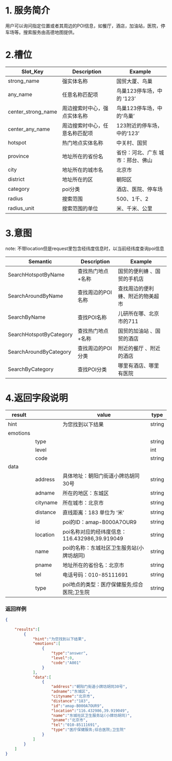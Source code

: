 # 1. 服务简介

用户可以询问指定位置或者其周边的POI信息，如餐厅，酒店，加油站，医院，停车场等。搜索服务由高德地图提供。

# 2.槽位

| **Slot\_Key** | **Description** | **Example** |
| --- | --- | --- |
| strong_name | 强实体名称 | 国贸大厦、鸟巢 |
| any_name | 任意名称匹配项 | 鸟巢123停车场，中的 ‘123’ |
| center_strong_name | 周边搜索时中心，强点实体名称 | 鸟巢123停车场，中的‘鸟巢’ |
| center_any_name | 周边搜索时中心，任意名称匹配项 | 123附近的停车场，中的‘123’ |
| hotspot | 热门地点实体名称 | 中关村、国贸 |
| province | 地址所在的省份名| 省份：河北、广东 城市：邢台、佛山 | 
| city | 地址所在的城市名 | 北京市 |
| district | 地址所在的区 | 朝阳区|
| category | poi分类 | 酒店、医院、停车场|
| radius | 搜索范围 | 500、1千、2|
| radius_unit | 搜索范围的单位 | 米、千米、公里|

# 3.意图

note: 不带location但是request里包含经纬度信息时，以当前经纬度查询poi信息

| **Semantic** | **Description** | **Example** |
| --- | --- | --- |
| SearchHotspotByName | 查找热门地点+名称 | 国贸的便利蜂 、国贸的手机店|
| SearchAroundByName | 查找周边的POI名称 | 查找周边的便利蜂、附近的物美超市 |
| SearchByName | 查找POI名称 | 儿研所在哪、北京市的711 |
| SearchHotspotByCategory | 查找热门地点+名称 | 国贸的加油站 、国贸的酒店 |
| SearchAroundByCategory | 查找周边的POI分类 | 附近的餐厅 、附近的酒店|
| SearchByCategory| 查找POI分类 | 哪里有酒店、哪里有医院 |

# 4.返回字段说明

| **result** |  | **value** | **type** |
| --- | --- | --- | --- |
| hint|  | 为您找到以下结果 | string | string |
| emotions |||
|  | type || string | 
|  | level || int | 
|  | code || string | 
| data ||| 
|  | address | 具体地址：朝阳门街道小牌坊胡同30号 | string | 
|  | adname | 所在的地区：东城区 | string | 
|  | cityname | 所在城市：北京市 | string | 
|  | distance | 直线距离：183 单位为 ‘米’ | string | 
|  | id | poi的ID：amap-B000A7OUR9 | string | 
|  | location | poi名称对应的经纬度信息：116.432986,39.919049 | string | 
|  | name | poi的名称：东城社区卫生服务站(小牌坊胡同) | string | 
|  | pname | 地址所在的省份名：北京市 | string | 
|  | tel | 电话号码：010-85111691 | string | 
|  | type | poi地点的类型：医疗保健服务;综合医院;卫生院 | string | 

### 返回样例
```json
{
   
    "results":[
        {
            "hint":"为您找到以下结果",
            "emotions":[
                {
                    "type":"answer",
                    "level":0,
                    "code":"A001"
                }
            ],
            "data":[
                {
                    "address":"朝阳门街道小牌坊胡同30号",
                    "adname":"东城区",
                    "cityname":"北京市",
                    "distance":"183",
                    "id":"amap-B000A7OUR9",
                    "location":"116.432986,39.919049",
                    "name":"东城社区卫生服务站(小牌坊胡同)",
                    "pname":"北京市",
                    "tel":"010-85111691",
                    "type":"医疗保健服务;综合医院;卫生院"
                }
            ]
        }
    ]
}
```
